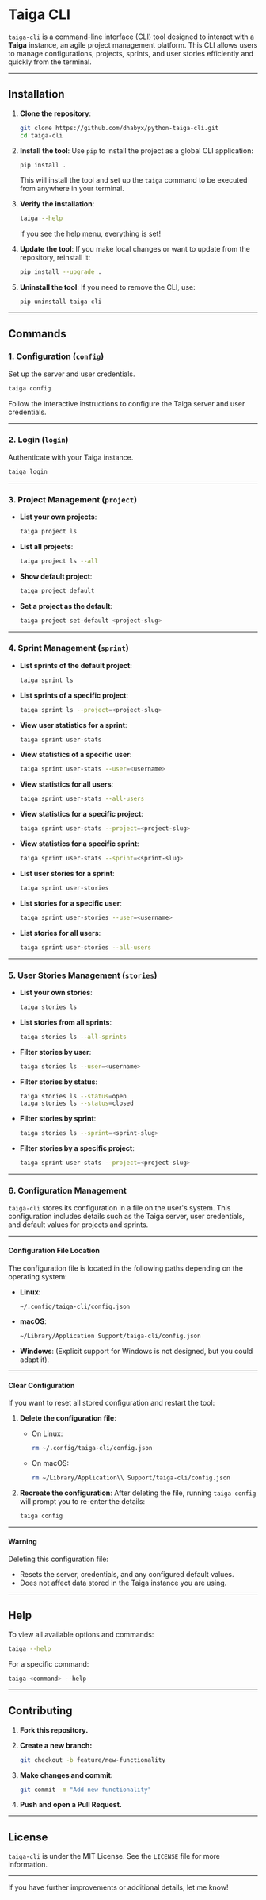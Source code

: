 # Taiga CLI

`taiga-cli` is a command-line interface (CLI) tool designed to interact with a **Taiga** instance, an agile project management platform. This CLI allows users to manage configurations, projects, sprints, and user stories efficiently and quickly from the terminal.

---

## **Installation**

1. **Clone the repository**:
   ```bash
   git clone https://github.com/dhabyx/python-taiga-cli.git
   cd taiga-cli
   ```

2. **Install the tool**:
   Use `pip` to install the project as a global CLI application:
   ```bash
   pip install .
   ```

   This will install the tool and set up the `taiga` command to be executed from anywhere in your terminal.

3. **Verify the installation**:
   ```bash
   taiga --help
   ```

   If you see the help menu, everything is set!

4. **Update the tool**:
   If you make local changes or want to update from the repository, reinstall it:
   ```bash
   pip install --upgrade .
   ```

5. **Uninstall the tool**:
   If you need to remove the CLI, use:
   ```bash
   pip uninstall taiga-cli
   ```

---

## **Commands**

### **1. Configuration (`config`)**
Set up the server and user credentials.

```bash
taiga config
```

Follow the interactive instructions to configure the Taiga server and user credentials.

---

### **2. Login (`login`)**
Authenticate with your Taiga instance.

```bash
taiga login
```

---

### **3. Project Management (`project`)**

- **List your own projects**:
  ```bash
  taiga project ls
  ```

- **List all projects**:
  ```bash
  taiga project ls --all
  ```

- **Show default project**:
  ```bash
  taiga project default
  ```

- **Set a project as the default**:
  ```bash
  taiga project set-default <project-slug>
  ```

---

### **4. Sprint Management (`sprint`)**

- **List sprints of the default project**:
  ```bash
  taiga sprint ls
  ```

- **List sprints of a specific project**:
  ```bash
  taiga sprint ls --project=<project-slug>
  ```

- **View user statistics for a sprint**:
  ```bash
  taiga sprint user-stats
  ```

- **View statistics of a specific user**:
  ```bash
  taiga sprint user-stats --user=<username>
  ```

- **View statistics for all users**:
  ```bash
  taiga sprint user-stats --all-users
  ```

- **View statistics for a specific project**:
  ```bash
  taiga sprint user-stats --project=<project-slug>
  ```

- **View statistics for a specific sprint**:
  ```bash
  taiga sprint user-stats --sprint=<sprint-slug>
  ```

- **List user stories for a sprint**:
  ```bash
  taiga sprint user-stories
  ```

- **List stories for a specific user**:
  ```bash
  taiga sprint user-stories --user=<username>
  ```

- **List stories for all users**:
  ```bash
  taiga sprint user-stories --all-users
  ```

---

### **5. User Stories Management (`stories`)**

- **List your own stories**:
  ```bash
  taiga stories ls
  ```

- **List stories from all sprints**:
  ```bash
  taiga stories ls --all-sprints
  ```

- **Filter stories by user**:
  ```bash
  taiga stories ls --user=<username>
  ```

- **Filter stories by status**:
  ```bash
  taiga stories ls --status=open
  taiga stories ls --status=closed
  ```

- **Filter stories by sprint**:
  ```bash
  taiga stories ls --sprint=<sprint-slug>
  ```

- **Filter stories by a specific project**:
  ```bash
  taiga sprint user-stats --project=<project-slug>
  ```

---

### **6. Configuration Management**

`taiga-cli` stores its configuration in a file on the user's system. This configuration includes details such as the Taiga server, user credentials, and default values for projects and sprints.

---

#### **Configuration File Location**
The configuration file is located in the following paths depending on the operating system:

- **Linux**:
  ```bash
  ~/.config/taiga-cli/config.json
  ```

- **macOS**:
  ```bash
  ~/Library/Application Support/taiga-cli/config.json
  ```

- **Windows**:
  (Explicit support for Windows is not designed, but you could adapt it).

---

#### **Clear Configuration**
If you want to reset all stored configuration and restart the tool:

1. **Delete the configuration file**:
   - On Linux:
     ```bash
     rm ~/.config/taiga-cli/config.json
     ```
   - On macOS:
     ```bash
     rm ~/Library/Application\\ Support/taiga-cli/config.json
     ```

2. **Recreate the configuration**:
   After deleting the file, running `taiga config` will prompt you to re-enter the details:
   ```bash
   taiga config
   ```

---

#### **Warning**
Deleting this configuration file:
- Resets the server, credentials, and any configured default values.
- Does not affect data stored in the Taiga instance you are using.

---

## **Help**
To view all available options and commands:
```bash
taiga --help
```

For a specific command:
```bash
taiga <command> --help
```

---

## **Contributing**
1. **Fork this repository.**
2. **Create a new branch:**
   ```bash
   git checkout -b feature/new-functionality
   ```

3. **Make changes and commit:**
   ```bash
   git commit -m "Add new functionality"
   ```

4. **Push and open a Pull Request.**

---

## **License**
`taiga-cli` is under the MIT License. See the `LICENSE` file for more information.

---

If you have further improvements or additional details, let me know!
